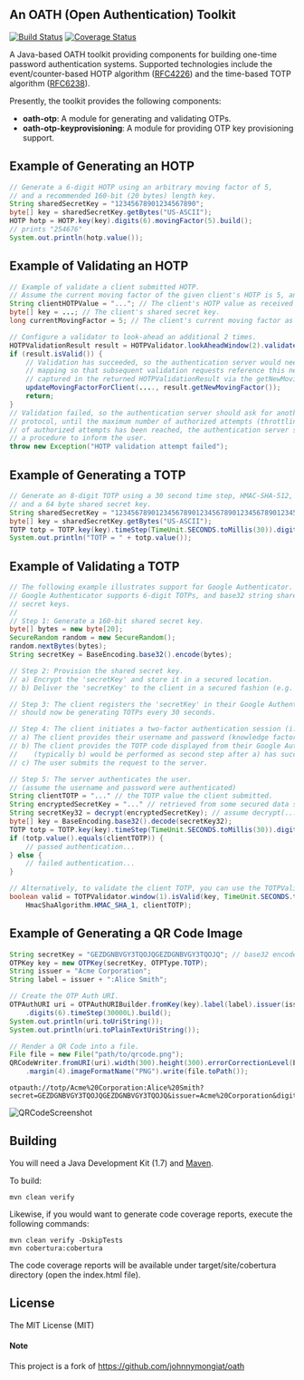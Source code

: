 ## An OATH (Open Authentication) Toolkit

[![Build Status](https://travis-ci.org/Tirasa/oathlib.svg?branch=master)](https://travis-ci.org/Tirasa/oathlib)
[![Coverage Status](https://coveralls.io/repos/github/Tirasa/oathlib/badge.svg?branch=master)](https://coveralls.io/github/Tirasa/oathlib)

A Java-based OATH toolkit providing components for building one-time password authentication systems. Supported technologies include the event/counter-based HOTP algorithm ([RFC4226](https://tools.ietf.org/html/rfc4226)) and the time-based TOTP algorithm ([RFC6238](https://tools.ietf.org/html/rfc6238)).

Presently, the toolkit provides the following components:

* **oath-otp**: A module for generating and validating OTPs.
* **oath-otp-keyprovisioning**: A module for providing OTP key provisioning support.

## Example of Generating an HOTP

```java
// Generate a 6-digit HOTP using an arbitrary moving factor of 5, 
// and a recommended 160-bit (20 bytes) length key.
String sharedSecretKey = "12345678901234567890";
byte[] key = sharedSecretKey.getBytes("US-ASCII");
HOTP hotp = HOTP.key(key).digits(6).movingFactor(5).build();
// prints "254676"
System.out.println(hotp.value());
```

## Example of Validating an HOTP

```java
// Example of validate a client submitted HOTP.
// Assume the current moving factor of the given client's HOTP is 5, and HOTP's are 6-digits.
String clientHOTPValue = "..."; // The client's HOTP value as received by the authentication server.
byte[] key = ...; // The client's shared secret key.
long currentMovingFactor = 5; // The client's current moving factor as determined by the authentication server.

// Configure a validator to look-ahead an additional 2 times.
HOTPValidationResult result = HOTPValidator.lookAheadWindow(2).validate(key, currentMovingFactor, 6, clientHOTPValue);
if (result.isValid()) {
    // Validation has succeeded, so the authentication server would need to update the client's current moving factor
    // mapping so that subsequent validation requests reference this new/updated value. the new/updated value is
    // captured in the returned HOTPValidationResult via the getNewMovingFactor() method.
    updateMovingFactorForClient(...., result.getNewMovingFactor());
    return;
}
// Validation failed, so the authentication server should ask for another authentication pass of the HOTP validation
// protocol, until the maximum number of authorized attempts (throttling parameter) is reached. Once the maximum number 
// of authorized attempts has been reached, the authentication server should lock out the client's account, and initiate
// a procedure to inform the user.
throw new Exception("HOTP validation attempt failed");
```

## Example of Generating a TOTP

```java
// Generate an 8-digit TOTP using a 30 second time step, HMAC-SHA-512,
// and a 64 byte shared secret key.
String sharedSecretKey = "1234567890123456789012345678901234567890123456789012345678901234";
byte[] key = sharedSecretKey.getBytes("US-ASCII");
TOTP totp = TOTP.key(key).timeStep(TimeUnit.SECONDS.toMillis(30)).digits(8).hmacSha512().build();
System.out.println("TOTP = " + totp.value());
```

## Example of Validating a TOTP

```java
// The following example illustrates support for Google Authenticator.
// Google Authenticator supports 6-digit TOTPs, and base32 string shared
// secret keys.
//
// Step 1: Generate a 160-bit shared secret key.
byte[] bytes = new byte[20];
SecureRandom random = new SecureRandom();
random.nextBytes(bytes);
String secretKey = BaseEncoding.base32().encode(bytes);

// Step 2: Provision the shared secret key.
// a) Encrypt the 'secretKey' and store it in a secured location.
// b) Deliver the 'secretKey' to the client in a secured fashion (e.g. QR code over SSL)

// Step 3: The client registers the 'secretKey' in their Google Authenticator app. The app
// should now be generating TOTPs every 30 seconds.

// Step 4: The client initiates a two-factor authentication session (i.e. online banking login).
// a) The client provides their username and password (knowledge factor)
// b) The client provides the TOTP code displayed from their Google Authenticator app.
//    (typically b) would be performed as second step after a) has succeeded)
// c) The user submits the request to the server.

// Step 5: The server authenticates the user.
// (assume the username and password were authenticated)
String clientTOTP = "..." // the TOTP value the client submitted.
String encryptedSecretKey = "..." // retrieved from some secured data store.
String secretKey32 = decrypt(encryptedSecretKey); // assume decrypt(...) is implemented
byte[] key = BaseEncoding.base32().decode(secretKey32);
TOTP totp = TOTP.key(key).timeStep(TimeUnit.SECONDS.toMillis(30)).digits(6).hmacSha1().build();
if (totp.value().equals(clientTOTP)) {
    // passed authentication...
} else {
    // failed authentication...
}

// Alternatively, to validate the client TOTP, you can use the TOTPValidator class:
boolean valid = TOTPValidator.window(1).isValid(key, TimeUnit.SECONDS.toMillis(30), 6, 
    HmacShaAlgorithm.HMAC_SHA_1, clientTOTP);
```

## Example of Generating a QR Code Image

```java
String secretKey = "GEZDGNBVGY3TQOJQGEZDGNBVGY3TQOJQ"; // base32 encoded key.
OTPKey key = new OTPKey(secretKey, OTPType.TOTP);
String issuer = "Acme Corporation";
String label = issuer + ":Alice Smith";

// Create the OTP Auth URI. 
OTPAuthURI uri = OTPAuthURIBuilder.fromKey(key).label(label).issuer(issuer)
    .digits(6).timeStep(30000L).build();
System.out.println(uri.toUriString());
System.out.println(uri.toPlainTextUriString());

// Render a QR Code into a file.
File file = new File("path/to/qrcode.png");
QRCodeWriter.fromURI(uri).width(300).height(300).errorCorrectionLevel(ErrorCorrectionLevel.H)
    .margin(4).imageFormatName("PNG").write(file.toPath());
```

    otpauth://totp/Acme%20Corporation:Alice%20Smith?secret=GEZDGNBVGY3TQOJQGEZDGNBVGY3TQOJQ&issuer=Acme%20Corporation&digits=6&period=30

![QRCodeScreenshot](misc/qrcode.png)

## Building

You will need a Java Development Kit (1.7) and [Maven](http://maven.apache.org/).
    
To build:

    mvn clean verify
    
Likewise, if you would want to generate code coverage reports, execute the following commands:

    mvn clean verify -DskipTests
    mvn cobertura:cobertura
    
The code coverage reports will be available under target/site/cobertura directory (open the index.html file).

## License

The MIT License (MIT)

#### Note

This project is a fork of https://github.com/johnnymongiat/oath
